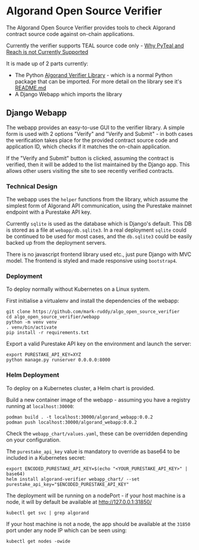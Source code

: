 # Algorand Open Source Verifier
The Algorand Open Source Verifier provides tools to check Algorand contract source code against on-chain applications.  

Currently the verifier supports TEAL source code only - [Why PyTeal and Reach is not Currently Supported](algorand_verifier_lib/README.md#why-pyteal-and-reach-is-not-currently-supported)

It is made up of 2 parts currently:
- The Python [Algorand Verifier Library](https://pypi.org/project/algorand-verifier-lib/) - which is a normal Python package that can be imported. For more detail on the library see it's [README.md](algorand_verifier_lib/README.md)
- A Django Webapp which imports the library

## Django Webapp
The webapp provides an easy-to-use GUI to the verifier library. A simple form is used with 2 options "Verify" and "Verify and Submit" - in both cases the verification takes place for the provided contract source code and application ID, which checks if it matches the on-chain application.  

If the "Verify and Submit" button is clicked, assuming the contract is verified, then it will be added to the list maintained by the Django app. This allows other users visiting the site to see recently verified contracts.  

### Technical Design
The webapp uses the `helper` functions from the library, which assume the simplest form of Algorand API communication, using the Purestake mainnet endpoint with a Purestake API key.  

Currently `sqlite` is used as the database which is Django's default. This DB is stored as a file at `webapp/db.sqlite3`. In a real deployment `sqlite` could be continued to be used for most cases, and the `db.sqlite3` could be easily backed up from the deployment servers.

There is no javascript frontend library used etc., just pure Django with MVC model. The frontend is styled and made responsive using `bootstrap4`.

### Deployment
To deploy normally without Kubernetes on a Linux system.  

First initialise a virtualenv and install the dependencies of the webapp:
```
git clone https://github.com/mark-ruddy/algo_open_source_verifier
cd algo_open_source_verifier/webapp
python -m venv venv
. venv/bin/activate
pip install -r requirements.txt
```

Export a valid Purestake API key on the environment and launch the server:
```
export PURESTAKE_API_KEY=XYZ
python manage.py runserver 0.0.0.0:8000
```

### Helm Deployment
To deploy on a Kubernetes cluster, a Helm chart is provided.

Build a new container image of the webapp - assuming you have a registry running at `localhost:30000`:
```
podman build . -t localhost:30000/algorand_webapp:0.0.2
podman push localhost:30000/algorand_webapp:0.0.2
```

Check the `webapp_chart/values.yaml`, these can be overridden depending on your configuration.  

The `purestake_api_key` value is mandatory to override as base64 to be included in a Kubernetes secret:
```
export ENCODED_PURESTAKE_API_KEY=$(echo "<YOUR_PURESTAKE_API_KEY>" | base64)
helm install algorand-verifier webapp_chart/ --set purestake_api_key="$ENCODED_PURESTAKE_API_KEY"
```

The deployment will be running on a nodePort - if your host machine is a node, it will by default be available at <http://127.0.0.1:31850/>
```
kubectl get svc | grep algorand
```

If your host machine is not a node, the app should be available at the `31850` port under any node IP which can be seen using:
```
kubectl get nodes -owide
```
